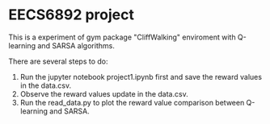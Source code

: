 # EECS6892 project

This is a experiment of gym package "CliffWalking" enviroment with Q-learning and SARSA algorithms.

There are several steps to do:
1. Run the jupyter notebook project1.ipynb first and save the reward values in the data.csv.
2. Observe the reward values update in the data.csv.
3. Run the read_data.py to plot the reward value comparison between Q-learning and SARSA.
